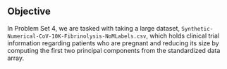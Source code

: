 ## Objective
In Problem Set 4, we are tasked with taking a large dataset, `Synthetic-Numerical-CoV-10K-Fibrinolysis-NoMLabels.csv`, which holds clinical trial information regarding patients who are pregnant and reducing its size by computing the first two principal components from the standardized data array. 
